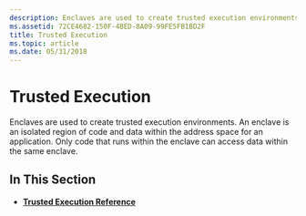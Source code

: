 ```yaml
---
description: Enclaves are used to create trusted execution environments. An enclave is an isolated region of code and data within the address space for an application. Only code that runs within the enclave can access data within the same enclave.
ms.assetid: 72CE4682-150F-4BED-8A09-99FE5FB1BD2F
title: Trusted Execution
ms.topic: article
ms.date: 05/31/2018
---
```


# Trusted Execution

Enclaves are used to create trusted execution environments. An enclave is an isolated region of code and data within the address space for an application. Only code that runs within the enclave can access data within the same enclave.

## In This Section

-   [**Trusted Execution Reference**](trusted-execution-reference.md)

 

 



